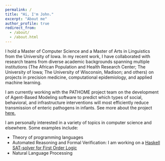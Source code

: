 ```yaml
---
permalink: /
title: "Hi, I'm John."
excerpt: "About me"
author_profile: true
redirect_from: 
  - /about/
  - /about.html
---
```


I hold a Master of Computer Science and a Master of Arts in Linguistics from the University of Iowa. 
In my recent work, I have collaborated with research teams from diverse academic backgrounds spanning multiple institutions (The African Population and Health Research Center; The University of Iowa; The University of Wisconsin, Madison; and others) on projects in precision medicine, computational epidemiology, and applied machine learning.

I am currently working with the PATHOME project team on the development of Agent-Based Modeling software to predict which types of social, behavioral, and infrastructure interventions will most efficiently reduce transmission of enteric pathogens in infants. See more about the project [here.](https://sewell.lab.uiowa.edu/pathome) 

I am personally interested in a variety of topics in computer science and elsewhere. Some examples include:
- Theory of programming languages
- Automated Reasoning and Formal Verification: I am working on a [Haskell SAT-solver for First Order Logic](https://github.com/kesslerjohn/folley)
- Natural Language Processing